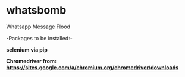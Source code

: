 # whatsbomb
Whatsapp Message Flood

-Packages to be installed:-

**selenium via pip**

**Chromedriver from: https://sites.google.com/a/chromium.org/chromedriver/downloads**

